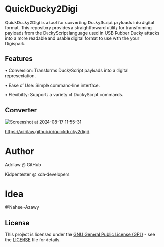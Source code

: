 # QuickDucky2Digi
QuickDucky2Digi is a tool for converting DuckyScript payloads into digital format. This repository provides a straightforward utility for transforming payloads from the DuckyScript language used in USB Rubber Ducky attacks into a more readable and usable digital format to use with the your Digispark.

## Features
• Conversion: Transforms DuckyScript payloads into a digital representation.

• Ease of Use: Simple command-line interface.

• Flexibility: Supports a variety of DuckyScript commands.

## Converter
![Screenshot at 2024-08-17 11-55-31](https://github.com/user-attachments/assets/f14a4afc-5483-4bed-a6bb-8a638f0078d6)

https://adrilaw.github.io/quickducky2digi/

# Author
Adrilaw @ GitHub

Kidpentester @ xda-developers

# Idea 
@Naheel-Azawy

## License

This project is licensed under the [GNU General Public License (GPL)](LICENSE) - see the [LICENSE](LICENSE) file for details.

